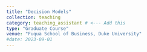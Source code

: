 ```yaml
---
title: "Decision Models"
collection: teaching
category: teaching_assistant # <--- Add this
type: "Graduate Course"
venue: "Fuqua School of Business, Duke University"
#date: 2023-09-01
---
```

